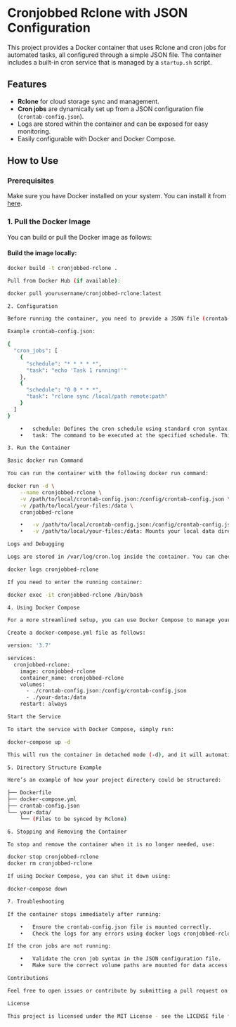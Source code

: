 # Cronjobbed Rclone with JSON Configuration

This project provides a Docker container that uses Rclone and cron jobs for automated tasks, all configured through a simple JSON file. The container includes a built-in cron service that is managed by a `startup.sh` script.

## Features
- **Rclone** for cloud storage sync and management.
- **Cron jobs** are dynamically set up from a JSON configuration file (`crontab-config.json`).
- Logs are stored within the container and can be exposed for easy monitoring.
- Easily configurable with Docker and Docker Compose.

## How to Use

### Prerequisites
Make sure you have Docker installed on your system. You can install it from [here](https://docs.docker.com/get-docker/).

### 1. Pull the Docker Image

You can build or pull the Docker image as follows:

#### Build the image locally:

```bash
docker build -t cronjobbed-rclone .

Pull from Docker Hub (if available):

docker pull yourusername/cronjobbed-rclone:latest

2. Configuration

Before running the container, you need to provide a JSON file (crontab-config.json) that defines the cron jobs you want to run. This file must be mounted into the container for the cron service to read and execute jobs.

Example crontab-config.json:

{
  "cron_jobs": [
    {
      "schedule": "* * * * *",
      "task": "echo 'Task 1 running!'"
    },
    {
      "schedule": "0 0 * * *",
      "task": "rclone sync /local/path remote:path"
    }
  ]
}

	•	schedule: Defines the cron schedule using standard cron syntax.
	•	task: The command to be executed at the specified schedule. This can be an Rclone command or any shell command.

3. Run the Container

Basic docker run Command

You can run the container with the following docker run command:

docker run -d \
    --name cronjobbed-rclone \
    -v /path/to/local/crontab-config.json:/config/crontab-config.json \
    -v /path/to/local/your-files:/data \
    cronjobbed-rclone

	•	-v /path/to/local/crontab-config.json:/config/crontab-config.json: Mounts the JSON file into the container.
	•	-v /path/to/local/your-files:/data: Mounts your local data directory into the container for Rclone to access.

Logs and Debugging

Logs are stored in /var/log/cron.log inside the container. You can check the logs using:

docker logs cronjobbed-rclone

If you need to enter the running container:

docker exec -it cronjobbed-rclone /bin/bash

4. Using Docker Compose

For a more streamlined setup, you can use Docker Compose to manage your container.

Create a docker-compose.yml file as follows:

version: '3.7'

services:
  cronjobbed-rclone:
    image: cronjobbed-rclone
    container_name: cronjobbed-rclone
    volumes:
      - ./crontab-config.json:/config/crontab-config.json
      - ./your-data:/data
    restart: always

Start the Service

To start the service with Docker Compose, simply run:

docker-compose up -d

This will run the container in detached mode (-d), and it will automatically restart in case of failure (restart: always).

5. Directory Structure Example

Here’s an example of how your project directory could be structured:

├── Dockerfile
├── docker-compose.yml
├── crontab-config.json
└── your-data/
    └── (Files to be synced by Rclone)

6. Stopping and Removing the Container

To stop and remove the container when it is no longer needed, use:

docker stop cronjobbed-rclone
docker rm cronjobbed-rclone

If using Docker Compose, you can shut it down using:

docker-compose down

7. Troubleshooting

If the container stops immediately after running:

	•	Ensure the crontab-config.json file is mounted correctly.
	•	Check the logs for any errors using docker logs cronjobbed-rclone.

If the cron jobs are not running:

	•	Validate the cron job syntax in the JSON configuration file.
	•	Make sure the correct volume paths are mounted for data access and configuration.

Contributions

Feel free to open issues or contribute by submitting a pull request on the GitHub repository.

License

This project is licensed under the MIT License - see the LICENSE file for details.

